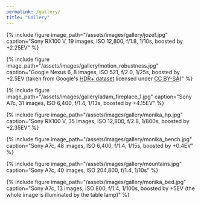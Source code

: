 ```yaml
---
permalink: /gallery/
title: "Gallery"
---
```


{% include figure image_path="/assets/images/gallery/jozef.jpg" caption="Sony RX100 V, 19 images, ISO 12,800, f/1.8, 1/10s, boosted by +2.25EV" %}

{% include figure image_path="/assets/images/gallery/motion_robustness.jpg" caption="Google Nexus 6, 8 images, ISO 521, f/2.0, 1/25s, boosted by +2.5EV (taken from Google's [HDR+ dataset](https://hdrplusdata.org/dataset.html) licensed under [CC BY-SA](https://creativecommons.org/licenses/by-sa/4.0/))" %}

{% include figure image_path="/assets/images/gallery/adam_fireplace_1.jpg" caption="Sony A7c, 31 images, ISO 6,400, f/1.4, 1/13s, boosted by +4.15EV" %}

{% include figure image_path="/assets/images/gallery/monika_hp.jpg" caption="Sony RX100 V, 35 images, ISO 12,800, f/2.8, 1/800s, boosted by +2.35EV" %}

{% include figure image_path="/assets/images/gallery/monika_bench.jpg" caption="Sony A7c, 48 images, ISO 6,400, f/1.4, 1/15s, boosted by +0.4EV" %}

{% include figure image_path="/assets/images/gallery/mountains.jpg" caption="Sony A7c, 40 images, ISO 204,800, f/1.4, 1/10s" %}

{% include figure image_path="/assets/images/gallery/monika_bed.jpg" caption="Sony A7c, 13 images, ISO 800, f/1.4, 1/100s, boosted by +5EV (the whole image is illuminated by the table lamp)" %}
